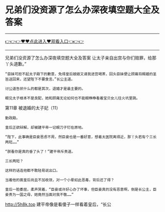 # 兄弟们没资源了怎么办深夜填空题大全及答案

<hr/><a href="https://github.com/qiuhjg/faxd/issues/1">👉👉👉♥♥点此进入♥观看入口👈👉👉</a><hr/>

兄弟们没资源了怎么办深夜填空题大全及答案
让太子亲自出宫与你们赔罪，给那丫头道歉。”

    “臣妹可担不起太子殿下的歉意，免得皇后娘娘又请我进宫喝茶，回头臣妹便让顾雍将赐婚的圣旨送回来，还望陛下不要食言。”长公主道。

    讨公道告状什么的都是其次，退婚才是最主要的。

    眼见太子根本不是良配，她和顾雍无论如何也不能眼睁睁看着宝贝女儿往火坑里跳。

第11章 被退婚的太子妃（11）

    勤政殿。

    皇后正欲辩解，却被建平帝一记眼刀子钉在原地。

    “陛下，此事确是臣妾思虑不周，然臣妾也是一番好意，想着太医院离得近，那丫头若有个三长两短……”

    “朕看你是真的昏了头了！”建平帝斥责道。

    三长两短？

    这样的话连他都不敢轻易说出口。

    当着他的面皇后尚且不加收敛，对一个小辈如此恶毒，背后还了得？

    皇后一脸委屈，柔声哭着，“臣妾或许好心办了坏事，但臣妾真的没有恶意啊，倒是长公主，臣妾贵为一国之母，她竟然当面对我不敬……”
http://5h8k.top
    建平帝像是看傻子一样看着皇后，“长公
